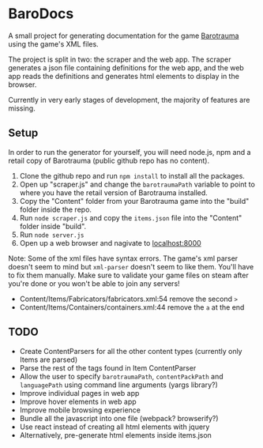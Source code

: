 # BaroDocs

A small project for generating documentation for the game [Barotrauma](https://barotraumagame.com/) using the game's XML files.

The project is split in two: the scraper and the web app. The scraper generates a json file containing definitions for the web app, and the web app reads the definitions and generates html elements to display in the browser.

Currently in very early stages of development, the majority of features are missing.

## Setup

In order to run the generator for yourself, you will need node.js, npm and a retail copy of Barotrauma (public github repo has no content).

 1. Clone the github repo and run `npm install` to install all the packages.
 2. Open up "scraper.js" and change the `barotraumaPath` variable to point to where you have the retail version of Barotrauma installed.
 3. Copy the "Content" folder from your Barotrauma game into the "build" folder inside the repo.
 4. Run `node scraper.js` and copy the `items.json` file into the "Content" folder inside "build".
 5. Run `node server.js`
 6. Open up a web browser and nagivate to [localhost:8000](http://localhost:8000)

Note: Some of the xml files have syntax errors. The game's xml parser doesn't seem to mind but `xml-parser` doesn't seem to like them. You'll have to fix them manually. Make sure to validate your game files on steam after you're done or you won't be able to join any servers!

 - Content/Items/Fabricators/fabricators.xml:54 remove the second `>`
 - Content/Items/Containers/containers.xml:44 remove the `a` at the end

## TODO

 - Create ContentParsers for all the other content types (currently only Items are parsed)
 - Parse the rest of the tags found in Item ContentParser
 - Allow the user to specify `barotraumaPath`, `contentPackPath` and `languagePath` using command line arguments (yargs library?)
 - Improve individual pages in web app
 - Improve hover elements in web app
 - Improve mobile browsing experience
 - Bundle all the javascript into one file (webpack? browserify?)
 - Use react instead of creating all html elements with jquery
 - Alternatively, pre-generate html elements inside items.json